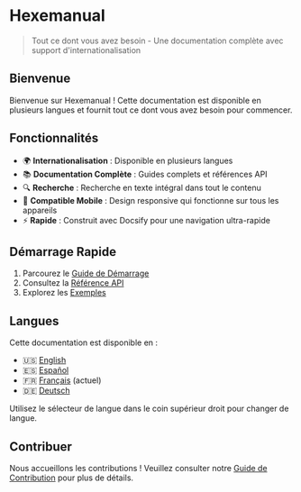 # Hexemanual

> Tout ce dont vous avez besoin - Une documentation complète avec support d'internationalisation

## Bienvenue

Bienvenue sur Hexemanual ! Cette documentation est disponible en plusieurs langues et fournit tout ce dont vous avez besoin pour commencer.

## Fonctionnalités

- 🌍 **Internationalisation** : Disponible en plusieurs langues
- 📚 **Documentation Complète** : Guides complets et références API
- 🔍 **Recherche** : Recherche en texte intégral dans tout le contenu
- 📱 **Compatible Mobile** : Design responsive qui fonctionne sur tous les appareils
- ⚡ **Rapide** : Construit avec Docsify pour une navigation ultra-rapide

## Démarrage Rapide

1. Parcourez le [Guide de Démarrage](/fr/guide/README.md)
2. Consultez la [Référence API](/fr/api/README.md)
3. Explorez les [Exemples](/fr/examples/README.md)

## Langues

Cette documentation est disponible en :

- 🇺🇸 [English](/)
- 🇪🇸 [Español](/es/)
- 🇫🇷 [Français](/fr/) (actuel)
- 🇩🇪 [Deutsch](/de/)

Utilisez le sélecteur de langue dans le coin supérieur droit pour changer de langue.

## Contribuer

Nous accueillons les contributions ! Veuillez consulter notre [Guide de Contribution](/fr/contributing.md) pour plus de détails.